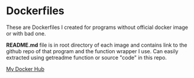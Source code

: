 # Dockerfiles
These are Dockerfiles I created for programs without official docker image or with bad one.  

**README.md** file is in root directory of each image and contains link to the github repo of that program and the function wrapper I use. Can easily extracted using getreadme function or source "code" in this repo. 

[My Docker Hub](https://hub.docker.com/u/ondrejmo/)  
